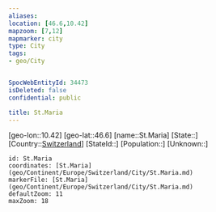 ```yaml
---
aliases: 
location: [46.6,10.42]
mapzoom: [7,12] 
mapmarker: city 
type: City
tags:
- geo/City


SpocWebEntityId: 34473
isDeleted: false
confidential: public

title: St.Maria
---
```

[geo-lon::10.42]
[geo-lat::46.6]
[name::St.Maria]
[State::]
[Country::[Switzerland](geo/Continent/Europe/Switzerland.md)]
[StateId::]
[Population::]
[Unknown::]


```leaflet
id: St.Maria
coordinates: [St.Maria](geo/Continent/Europe/Switzerland/City/St.Maria.md)
markerFile: [St.Maria](geo/Continent/Europe/Switzerland/City/St.Maria.md)
defaultZoom: 11 
maxZoom: 18
```


